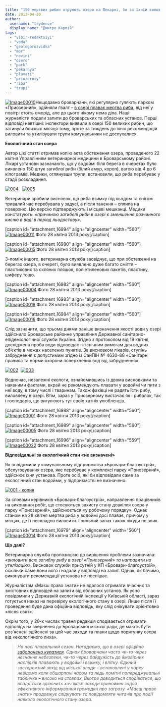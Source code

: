 ```yaml
---
title: "150 мертвих рибин отруюють озеро на Пекарні, бо за їхній вилов ніхто не відповідає"
date: 2013-04-30
author: 
  username: "trydence"
  display_name: "Дмитро Карпій"
tags: 
  - "vibir-redaktsiyi"
  - "voda"
  - "geologorozvidka"
  - "mor"
  - "novini"
  - "ozero"
  - "park"
  - "pekarnya"
  - "plavati"
  - "priozerniy"
  - "riba"
  - "trupi"
---
```


[![Image00010](https://mpz.brovary.org/wp-content/uploads/2013/04/Image00010.jpg)](https://mpz.brovary.org/wp-content/uploads/2013/04/Image00010.jpg)Нещодавно броварчани, які регулярно гуляють парком «Приозерний», здійняли ґвалт – [в озері плаває мертва риба](https://mpz.brovary.org/u-ozeri-na-pekarni-vzhe-blizko-dvoh-tizhniv-plavaye-mertva-riba/), від неї у повітрі стоїть сморід, але до цього нікому нема діла. Наші журналісти подали запити до броварських та обласних установ. Перші відповіді невтішні: інспектори виявили в озері 150 великих рибин, що загинули близько місяця тому, проте за тиждень до їхніх рекомендацій виловити та утилізувати трупи комунальники не дослухалися.

**Екологічний стан озера**

Автор цієї статті отримав копію акта обстеження озера, проведеного 22 квітня Управлінням ветеринарної медицини в Броварському районі. Лікарі установи зазначають, що у водоймі біля берега в очеретах було виявлено 150 штук загиблої риби (білий амур, короп), вагою від 4 до 6 кілограмів. Медики, оглянувши трупи, встановили, що риба перебуває у стадії розкладання.

[![004](https://mpz.brovary.org/wp-content/uploads/2013/04/0042.jpg)](https://mpz.brovary.org/wp-content/uploads/2013/04/0042.jpg)   [![005](https://mpz.brovary.org/wp-content/uploads/2013/04/0051.jpg)](https://mpz.brovary.org/wp-content/uploads/2013/04/0051.jpg)

Ветеринари зробили висновок, що риба взимку під льодом та снігом тривалий час перебувала у задусі, а після танення – сплила на поверхню. Цю версію підтверджують і місцеві мешканці. Медики констатують: _«причиною загибелі риби в озері є зменшення розчинного кисню в воді в період льодоставу»_.

\[caption id="attachment\_16994" align="aligncenter" width="560"\][![Image00011](https://mpz.brovary.org/wp-content/uploads/2013/04/Image00011.jpg)](https://mpz.brovary.org/wp-content/uploads/2013/04/Image00011.jpg) Фото 28 квітня 2013 року\[/caption\]

\[caption id="attachment\_16980" align="aligncenter" width="560"\][![Image00015](https://mpz.brovary.org/wp-content/uploads/2013/04/Image000151.jpg)](https://mpz.brovary.org/wp-content/uploads/2013/04/Image000151.jpg) Фото 28 квітня 2013 року\[/caption\]

З-поміж іншого, ветеринарна служба засвідчує, що при обстеженні на берегах озера, в очереті, було виявлено дуже багато сміття – пластикових та скляних пляшок, поліетиленових пакетів, пластику, шиферу тощо.

\[caption id="attachment\_16982" align="aligncenter" width="560"\][![Image00004](https://mpz.brovary.org/wp-content/uploads/2013/04/Image000041.jpg)](https://mpz.brovary.org/wp-content/uploads/2013/04/Image000041.jpg) Фото 28 квітня 2013 року\[/caption\]

\[caption id="attachment\_16983" align="aligncenter" width="560"\][![Image00019](https://mpz.brovary.org/wp-content/uploads/2013/04/Image00019.jpg)](https://mpz.brovary.org/wp-content/uploads/2013/04/Image00019.jpg) Фото 28 квітня 2013 року\[/caption\]

\[caption id="attachment\_16984" align="aligncenter" width="560"\][![Image00016](https://mpz.brovary.org/wp-content/uploads/2013/04/Image000161.jpg)](https://mpz.brovary.org/wp-content/uploads/2013/04/Image000161.jpg) Фото 28 квітня 2013 року\[/caption\]

Слід зазначити, що трьома днями раніше визначення якості води у озері здійснило Броварське районне управління Державної санітарно-епідеміологічної служби України. Згідно з протоколом від 19 квітня, досліджена проба води відповідає гігієнічним вимогам для водних об’єктів в межах населених пунктів. За висновком лікарів, ступінь забруднення є допустимим згідно із СанПІН № 4630-88 «Санітарні правила та норми охорони поверхневих вод від забруднення».

[![002](https://mpz.brovary.org/wp-content/uploads/2013/04/0021.jpg)](https://mpz.brovary.org/wp-content/uploads/2013/04/0021.jpg)  [![003](https://mpz.brovary.org/wp-content/uploads/2013/04/0032.jpg)](https://mpz.brovary.org/wp-content/uploads/2013/04/0032.jpg)

Водночас, незалежні екологи, ознайомившись із двома висновками та наявними фактами, вкрай не рекомендують плавати у водоймі чи пити з неї воду, в тому числі і тваринам. Також фахівці не радять їсти рибу, виловлену в озері. Втім, зараз у Приозерному вистачає як і рибалок, так і господарів, що вигулюють тут своїх хатніх улюбленців.

\[caption id="attachment\_16988" align="aligncenter" width="560"\][![Image00001](https://mpz.brovary.org/wp-content/uploads/2013/04/Image000012.jpg)](https://mpz.brovary.org/wp-content/uploads/2013/04/Image000012.jpg) Фото 28 квітня 2013 року\[/caption\]

\[caption id="attachment\_16989" align="aligncenter" width="560"\][![Image00005](https://mpz.brovary.org/wp-content/uploads/2013/04/Image000051.jpg)](https://mpz.brovary.org/wp-content/uploads/2013/04/Image000051.jpg) Фото 28 квітня 2013 року\[/caption\]

\[caption id="attachment\_16996" align="aligncenter" width="559"\][![Image00022](https://mpz.brovary.org/wp-content/uploads/2013/04/Image000222.jpg)](https://mpz.brovary.org/wp-content/uploads/2013/04/Image000222.jpg) Фото 28 квітня 2013 року\[/caption\]

**Відповідальні за екологічний стан «не визначені»**

Як повідомили у комунальному підприємства «Бровари-благоустрій», обслуговування озера, яке перебуває у комплексі парку «Приозерний», здійснює їхня установа. Проте осіб, які би відповідали саме за екологічний стан водойми, у підприємстві не визначено.

[![001 - копия](https://mpz.brovary.org/wp-content/uploads/2013/04/001-kopiya.jpg)](https://mpz.brovary.org/wp-content/uploads/2013/04/001-kopiya.jpg)

За словами керівників «Бровари-благоустрій», направлення працівників на виконання робіт, що стосуються захисту стану довкілля озера у парку «Приозерний», здійснюється «у робочому порядку». Однак станом на 28 квітня мертва риба у водоймі досі плаває, причому у місцях, де її нескладно виловити. Гнильний запах також нікуди не зник.

\[caption id="attachment\_16979" align="aligncenter" width="560"\][![Image00014](https://mpz.brovary.org/wp-content/uploads/2013/04/Image00014.jpg)](https://mpz.brovary.org/wp-content/uploads/2013/04/Image00014.jpg) Фото 28 квітня 2013 року\[/caption\]

**Що далі?**

Ветеринарна служба пропозицією до вирішення проблеми зазначила: _«виловити всю загиблу рибу в озері «Приозерний» та направити на утилізацію»_. Висновок служби присутній у КП «Бровари-благоустрій», оскільки саме вони його і надали у відповіді на запит. Однак, як бачимо, виконувати рекомендації установа не поспішає.

Журналістам «Маєш право знати» не вдалося отримати вчасних та змістовних відповідей на запити від обласних установ. Як усно повідомили у Державній екологічній інспекції у Київській області, зараз готується наказ на перевірку екологічного стану в озері. Лише після її проведення буде дана офіційна відповідь, яку слід очікувати орієнтовно «після свят».

Окрім того, у 20-х числах травня редакція сподівається отримати відповідь на звернення до Броварської міської ради, де мають бути роз'яснені здійснені за цей час заходи та плани щодо порятунку озера від «екологічного лиха».

> _На носі плавальний сезон. Нагадаємо, що в озері офіційно [заборонено купатися](https://mpz.brovary.org/chi-bezpechno-kupatisya-u-ozeri-v-parku-priozerniy/.). Однак броварчани часто чи-то через незнання небезпеки, чи-то через байдужість до ймовірних наслідків плавають у водоймі і взимку, і влітку. Єдиний застережний захід від міської влади _–_ встановлені_ _у парку_ _невідомо коли обшарпані часом та ледь помітні попереджувальні таблички_ ___–___ _високо на стовпах. Вкотре доводиться сподіватися, що влада таки здійснить хоч якісь заходи принаймні задля ефективного інформування громадян про загрозу. «Маєш право знати» продовжує слідкувати та повідомляти читачів про події навколо екологічного стану озера._
